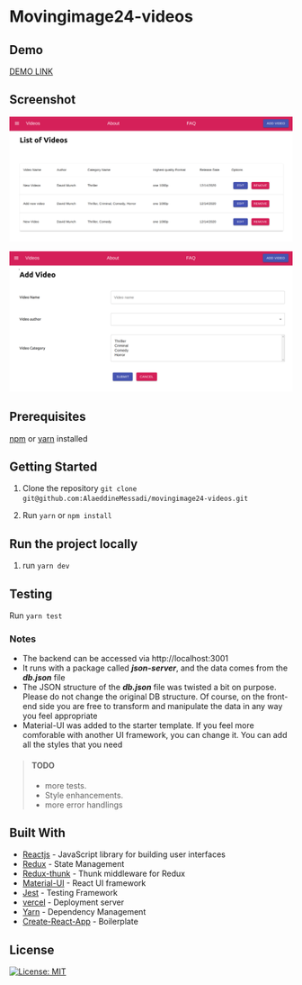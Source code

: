 # Movingimage24-videos

## Demo
[DEMO LINK](https://movingimage24-videos.vercel.app/)
## Screenshot

![List](./assets/list.png)

![List](./assets/addvideo.png)

## Prerequisites

[npm](https://www.npmjs.com/get-npm) or [yarn](https://yarnpkg.com/en/docs/install) installed

## Getting Started

1. Clone the repository
   `git clone git@github.com:AlaeddineMessadi/movingimage24-videos.git`

2. Run `yarn` or `npm install`

## Run the project locally

1. run `yarn dev`

## Testing

Run `yarn test`

### Notes

- The backend can be accessed via http://localhost:3001
- It runs with a package called **_json-server_**, and the data comes from the **_db.json_** file
- The JSON structure of the **_db.json_** file was twisted a bit on purpose. Please do not change the original DB structure. Of course, on the front-end side you are free to transform and manipulate the data in any way you feel appropriate
- Material-UI was added to the starter template. If you feel more comforable with another UI framework, you can change it. You can add all the styles that you need

> #### TODO
>
> - more tests.
> - Style enhancements.
> - more error handlings
>

## Built With

- [Reactjs](https://reactjs.org/) - JavaScript library for building user interfaces
- [Redux](https://redux.js.org/) - State Management
- [Redux-thunk](https://github.com/reduxjs/redux-thunk) - Thunk middleware for Redux
- [Material-UI](https://material-ui.com/) - React UI framework
- [Jest](https://jestjs.io/) - Testing Framework
- [vercel](https://vercel.com/) - Deployment server
- [Yarn](https://yarnpkg.com/) - Dependency Management
- [Create-React-App](https://reactjs.org/docs/create-a-new-react-app.html) - Boilerplate

## License

[![License: MIT](https://img.shields.io/badge/License-MIT-yellow.svg)](https://opensource.org/licenses/MIT)
